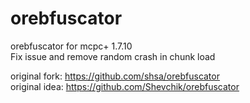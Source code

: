 # orebfuscator
orebfuscator for mcpc+ 1.7.10<br>
Fix issue and remove random crash in chunk load

original fork: https://github.com/shsa/orebfuscator<br>
original idea: https://github.com/Shevchik/orebfuscator
